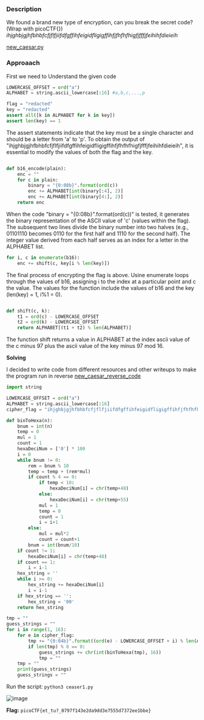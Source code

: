 ### Description

We found a brand new type of encryption, can you break the secret code? (Wrap with picoCTF{}) _ihjghbjgjhfbhbfcfjflfjiifdfgffihfeigidfligigffihfjfhfhfhigfjfffjfeihihfdieieih_

[new_caesar.py](./new_caesar.py)


### Approaach

 First we need to Understand the given code

```python
LOWERCASE_OFFSET = ord("a")
ALPHABET = string.ascii_lowercase[:16] #a,b,c,...,p

flag = "redacted"
key = "redacted"
assert all([k in ALPHABET for k in key])
assert len(key) == 1
```

The assert statements indicate that the key must be a single character and should be a letter from 'a' to 'p'. To obtain the output of "ihjghbjgjhfbhbfcfjflfjiifdfgffihfeigidfligigffihfjfhfhfhigfjfffjfeihihfdieieih", it is essential to modify the values of both the flag and the key.

```python

def b16_encode(plain):
	enc = ""
	for c in plain:
		binary = "{0:08b}".format(ord(c))
		enc += ALPHABET[int(binary[:4], 2)]
		enc += ALPHABET[int(binary[4:], 2)]
	return enc

```

When the code "binary = "{0:08b}".format(ord(c))" is tested, it generates the binary representation of the ASCII value of 'c' (values within the flag). The subsequent two lines divide the binary number into two halves (e.g., 01101110 becomes 0110 for the first half and 1110 for the second half). The integer value derived from each half serves as an index for a letter in the ALPHABET list.

```python
for i, c in enumerate(b16):
    enc += shift(c, key[i % len(key)])
```

The final process of encrypting the flag is above. Usine enumerate loops through the values of b16, assigning i to the index at a particular point and c the value. The values for the function include the values of b16 and the key (len(key) = 1, i%1 = 0).

```python

def shift(c, k):
    t1 = ord(c) - LOWERCASE_OFFSET
    t2 = ord(k) - LOWERCASE_OFFSET
    return ALPHABET[(t1 + t2) % len(ALPHABET)]
```
The function shift returns a value in ALPHABET at the index ascii value of the c minus 97 plus the ascii value of the key minus 97 mod 16.


**Solving**

I decided to write code from different resources and other writeups to make the program run in reverse [new_caesar_reverse_code](./ceaser1.py)

```python
import string

LOWERCASE_OFFSET = ord("a")
ALPHABET = string.ascii_lowercase[:16]
cipher_flag = "ihjghbjgjhfbhbfcfjflfjiifdfgffihfeigidfligigffihfjfhfhfhigfjfffjfeihihfdieieih"

def binToHexa(n):
    bnum = int(n)
    temp = 0
    mul = 1
    count = 1
    hexaDeciNum = ['0'] * 100
    i = 0
    while bnum != 0:
        rem = bnum % 10
        temp = temp + (rem*mul)
        if count % 4 == 0:
            if temp < 10:
                hexaDeciNum[i] = chr(temp+48)
            else:
                hexaDeciNum[i] = chr(temp+55)
            mul = 1
            temp = 0
            count = 1
            i = i+1
        else:
            mul = mul*2
            count = count+1
        bnum = int(bnum/10)
    if count != 1:
        hexaDeciNum[i] = chr(temp+48)
    if count == 1:
        i = i-1
    hex_string = ''
    while i >= 0:
        hex_string += hexaDeciNum[i]
        i = i-1
    if hex_string == '':
        hex_string = '00'
    return hex_string

tmp = ""
guess_strings = ""
for i in range(1, 16):
    for e in cipher_flag:
        tmp += "{0:04b}".format((ord(e) - LOWERCASE_OFFSET + i) % len(ALPHABET))
        if len(tmp) % 8 == 0:
            guess_strings += chr(int(binToHexa(tmp), 16))
            tmp = ""
    tmp = ""
    print(guess_strings)
    guess_strings = ""
```
Run the script: `python3 ceaser1.py`

![image](https://github.com/Harsha-creates/PicoCTF/assets/68886253/808c5950-79ab-446b-8f6d-b4bc45e7a632)

**Flag:** `picoCTF{et_tu?_0797f143e2da9dd3e7555d7372ee1bbe}`
